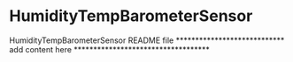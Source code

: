 # HumidityTempBarometerSensor
HumidityTempBarometerSensor README file
**************************** add content here ***********************************
